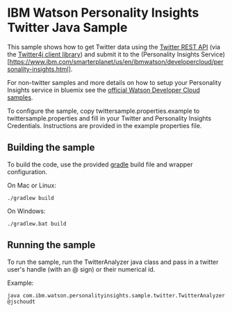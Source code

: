 # IBM Watson Personality Insights Twitter Java Sample

This sample shows how to get Twitter data using the [Twitter REST API](https://dev.twitter.com/rest/public) 
(via the [Twitter4j client library](http://twitter4j.org/en/index.html)) and submit it to the 
(Personality Insights Service)[https://www.ibm.com/smarterplanet/us/en/ibmwatson/developercloud/personality-insights.html].

For non-twitter samples and more details on how to setup your Personality Insights service in bluemix see the [official 
Watson Developer Cloud samples](https://github.com/watson-developer-cloud).

To configure the sample, copy twittersample.properties.example to twittersample.properties and fill in 
your Twitter and Personality Insights Credentials.  Instructions are provided in the example properties file.

## Building the sample

To build the code, use the provided [gradle](http://gradle.org/) build file and wrapper configuration.

On Mac or Linux:

    ./gradlew build

On Windows:

    ./gradlew.bat build

## Running the sample

To run the sample, run the TwitterAnalyzer java class and pass in a twitter 
user's handle (with an @ sign) or their numerical id.

Example:

    java com.ibm.watson.personalityinsights.sample.twitter.TwitterAnalyzer @jschoudt
